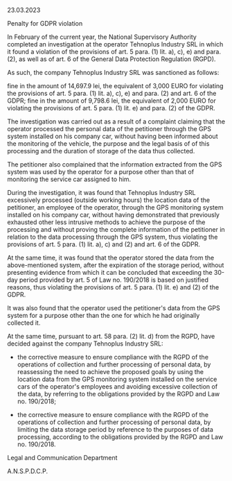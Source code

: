 23.03.2023

Penalty for GDPR violation

In February of the current year, the National Supervisory Authority completed an investigation at the operator Tehnoplus Industry SRL in which it found a violation of the provisions of art. 5 para. (1) lit. a), c), e) and para. (2), as well as of art. 6 of the General Data Protection Regulation (RGPD).

As such, the company Tehnoplus Industry SRL was sanctioned as follows:

fine in the amount of 14,697.9 lei, the equivalent of 3,000 EURO for violating the provisions of art. 5 para. (1) lit. a), c), e) and para. (2) and art. 6 of the GDPR; fine in the amount of 9,798.6 lei, the equivalent of 2,000 EURO for violating the provisions of art. 5 para. (1) lit. e) and para. (2) of the GDPR.

The investigation was carried out as a result of a complaint claiming that the operator processed the personal data of the petitioner through the GPS system installed on his company car, without having been informed about the monitoring of the vehicle, the purpose and the legal basis of of this processing and the duration of storage of the data thus collected.

The petitioner also complained that the information extracted from the GPS system was used by the operator for a purpose other than that of monitoring the service car assigned to him.

During the investigation, it was found that Tehnoplus Industry SRL excessively processed (outside working hours) the location data of the petitioner, an employee of the operator, through the GPS monitoring system installed on his company car, without having demonstrated that previously exhausted other less intrusive methods to achieve the purpose of the processing and without proving the complete information of the petitioner in relation to the data processing through the GPS system, thus violating the provisions of art. 5 para. (1) lit. a), c) and (2) and art. 6 of the GDPR.

At the same time, it was found that the operator stored the data from the above-mentioned system, after the expiration of the storage period, without presenting evidence from which it can be concluded that exceeding the 30-day period provided by art. 5 of Law no. 190/2018 is based on justified reasons, thus violating the provisions of art. 5 para. (1) lit. e) and (2) of the GDPR.

It was also found that the operator used the petitioner's data from the GPS system for a purpose other than the one for which he had originally collected it.

At the same time, pursuant to art. 58 para. (2) lit. d) from the RGPD, have decided against the company Tehnoplus Industry SRL:

- the corrective measure to ensure compliance with the RGPD of the operations of collection and further processing of personal data, by reassessing the need to achieve the proposed goals by using the location data from the GPS monitoring system installed on the service cars of the operator's employees and avoiding excessive collection of the data, by referring to the obligations provided by the RGPD and Law no. 190/2018;

- the corrective measure to ensure compliance with the RGPD of the operations of collection and further processing of personal data, by limiting the data storage period by reference to the purposes of data processing, according to the obligations provided by the RGPD and Law no. 190/2018.

Legal and Communication Department

A.N.S.P.D.C.P.
